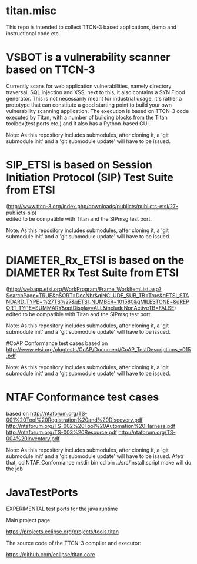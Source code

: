 # titan.misc

This repo is intended to collect TTCN-3 based applications, demo and instructional code etc.


# VSBOT is a vulnerability scanner based on TTCN-3 
Currently scans for web application vulnerabilities, namely directory traversal, SQL injection and XSS; next to this, it also contains a SYN Flood generator. This is not necessarily meant for industrial usage, it's rather a prototype that can constitute a good starting point to build your own vulnerability scanning application.
The execution is based on TTCN-3 code executed by Titan, with a number of building blocks from the Titan toolbox(test ports etc.)  and it also has a Python-based GUI.


Note: As this repository includes submodules, after cloning it, a 'git submodule init' and a 'git submodule update' 
will have to be issued.


# SIP_ETSI is based on Session Initiation Protocol (SIP) Test Suite from ETSI 
(http://www.ttcn-3.org/index.php/downloads/publicts/publicts-etsi/27-publicts-sip)  
edited to be compatible with Titan and the SIPmsg test port.

Note: As this repository includes submodules, after cloning it, a 'git submodule init' and a 'git submodule update' 
will have to be issued.

# DIAMETER_Rx_ETSI is based on the DIAMETER Rx Test Suite from ETSI 
(http://webapp.etsi.org/WorkProgram/Frame_WorkItemList.asp?SearchPage=TRUE&qSORT=DocNbr&qINCLUDE_SUB_TB=True&qETSI_STANDARD_TYPE=%27TS%27&qETSI_NUMBER=101580&qMILESTONE=&qREPORT_TYPE=SUMMARY&optDisplay=ALL&includeNonActiveTB=FALSE)  
edited to be compatible with Titan and the SIPmsg test port.

Note: As this repository includes submodules, after cloning it, a 'git submodule init' and a 'git submodule update' 
will have to be issued.


#CoAP Conformance test cases 
based on http://www.etsi.org/plugtests/CoAP/Document/CoAP_TestDescriptions_v015.pdf

Note: As this repository includes submodules, after cloning it, a 'git submodule init' and a 'git submodule update' 
will have to be issued.


# NTAF Conformance test cases
based on 
http://ntaforum.org/TS-001%20Tool%20Registration%20and%20Discovery.pdf
http://ntaforum.org/TS-002%20Tool%20Automation%20Harness.pdf
http://ntaforum.org/TS-003%20Resource.pdf
http://ntaforum.org/TS-004%20Inventory.pdf

Note: As this repository includes submodules, after cloning it, a 'git submodule init' and a 'git submodule update' 
will have to be issued.
Afetr that, 
cd NTAF_Conformance
mkdir bin
cd bin
../src/install.script
make
will do the job


# JavaTestPorts 

EXPERIMENTAL test ports for the java runtime

Main project page:

https://projects.eclipse.org/projects/tools.titan

The source code of the TTCN-3 compiler and executor:

https://github.com/eclipse/titan.core
